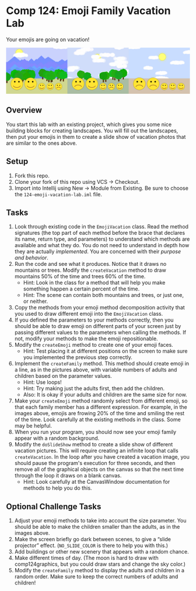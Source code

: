 Comp 124: Emoji Family Vacation Lab
====

Your emojis are going on vacation!

![visual image of the emojis on vacation](emojivacation.png)

Overview
---

You start this lab with an existing project, which gives you some nice building blocks for creating landscapes. You will fill out the landscapes, then put your emojis in them to create a slide show of vacation photos that are similar to the ones above.

Setup
---

1. Fork this repo.
2. Clone your fork of this repo using VCS → Checkout.
3. Import into Intellij using New → Module from Existing. Be sure to choose the `124-emoji-vacation-lab.iml` file.

Tasks
---

1. Look through existing code in the `EmojiVacation` class. Read the method signatures (the top part of each method before the brace that declares its name, return type, and parameters) to understand which methods are available and what they do. You do not need to understand in depth how they are actually _implemented_. You are concerned with their _purpose and behavior_.
2. Run the code and see what it produces. Notice that it draws no mountains or trees. Modify the `createVacation` method to draw mountains 50% of the time and trees 60% of the time.
    - Hint: Look in the class for a method that will help you make something happen a certain percent of the time.
    - Hint: The scene can contain both mountains and trees, or just one, or neither.
3. Copy the methods from your emoji method decomposition activity that you used to draw different emoji into the `EmojiVacation` class.
4. If you defined the parameters to your methods correctly, then you should be able to draw emoji on different parts of your screen just by passing different values to the parameters when calling the methods. If not, modify your methods to make the emoji repositionable.
5. Modify the `createEmoji` method to create one of your emoji faces.
    - Hint: Test placing it at different positions on the screen to make sure you implemented the previous step correctly.
6. Implement the `createFamily` method. This method should create emoji in a line, as in the pictures above, with variable numbers of adults and children based on the parameter values.
    - Hint: Use loops!
    - Hint: Try making just the adults first, then add the children.
    - Also: It is okay if your adults and children are the same size for now.
7. Make your `createEmoji` method randomly select from different emoji, so that each family member has a different expression. For example, in the images above, emojis are frowing 20% of the time and smiling the rest of the time. Look carefully at the existing methods in the class. Some may be helpful.
8. When you run your program, you should now see your emoji family appear with a random background.
9. Modify the `doSlideShow` method to create a slide show of different vacation pictures. This will require creating an infinite loop that calls `createVacation`. In the loop after you have created a vacation image, you should pause the program's execution for three seconds, and then remove all of the graphical objects on the canvas so that the next time through the loop it draws on a blank canvas.
    - Hint: Look carefully at the CanvasWindow documentation for methods to help you do this.

Optional Challenge Tasks
---

1. Adjust your emoji methods to take into account the size parameter. You should be able to make the children smaller than the adults, as in the images above.
2. Make the screen briefly go dark between scenes, to give a “slide projector” effect. (`NO_SLIDE_COLOR` is there to help you with this.)
3. Add buildings or other new scenery that appears with a random chance.
4. Make different times of day. (The moon is hard to draw with comp124graphics, but you could draw stars and change the sky color.)
5. Modify the `createFamily` method to display the adults and children in a random order. Make sure to keep the correct numbers of adults and children!
